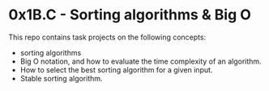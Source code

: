 # 0x1B.C - Sorting algorithms & Big O

This repo contains task projects on the following concepts:
- sorting algorithms
- Big O notation, and how to evaluate the time complexity of an algorithm.
- How  to select the best sorting algorithm for a given input.
- Stable sorting algorithm.